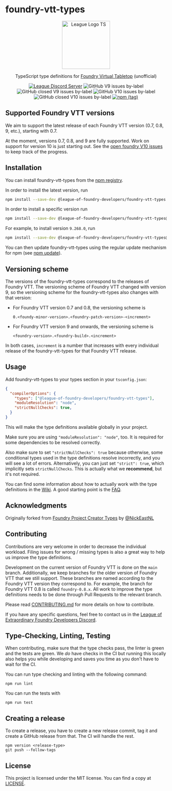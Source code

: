 # foundry-vtt-types

<div align=center>

<img align=center src="./media/img/league-logo-ts.svg" alt="League Logo TS" width="150"/>

TypeScript type definitions for [Foundry Virtual Tabletop](https://foundryvtt.com/) (unofficial)

[![League Discord Server](https://img.shields.io/discord/732325252788387980?label=League%20of%20Extraordinary%20Foundry%20VTT%20Developers)](https://discord.gg/52DNPzqm2Z)
![GitHub V9 issues by-label](https://img.shields.io/github/issues-raw/League-of-Foundry-Developers/foundry-vtt-types/foundry%20V9?color=%23fe631d)
![GitHub closed V9 issues by-label](https://img.shields.io/github/issues-closed-raw/League-of-Foundry-Developers/foundry-vtt-types/foundry%20V9?color=%23fe631d)
![GitHub V10 issues by-label](https://img.shields.io/github/issues-raw/League-of-Foundry-Developers/foundry-vtt-types/foundry%20V10?color=%23fe631d)
![GitHub closed V10 issues by-label](https://img.shields.io/github/issues-closed-raw/League-of-Foundry-Developers/foundry-vtt-types/foundry%20V10?color=%23fe631d)
[![npm (tag)](https://img.shields.io/npm/v/@league-of-foundry-developers/foundry-vtt-types/latest)](https://www.npmjs.com/package/@league-of-foundry-developers/foundry-vtt-types)

</div>

## Supported Foundry VTT versions

We aim to support the latest release of each Foundry VTT version (0.7, 0.8, 9, etc.), starting with 0.7.

At the moment, versions 0.7, 0.8, and 9 are fully supported. Work on support for version 10 is just starting out. See the [open foundry V10 issues](https://github.com/League-of-Foundry-Developers/foundry-vtt-types/issues?q=is%3Aopen+is%3Aissue+label%3A%22foundry+V10%22) to keep track of the progress.

## Installation

You can install foundry-vtt-types from the [npm registry](https://npmjs.org/).

In order to install the latest version, run

```sh
npm install --save-dev @league-of-foundry-developers/foundry-vtt-types
```

In order to install a specific version run

```sh
npm install --save-dev @league-of-foundry-developers/foundry-vtt-types@<version>
```

For example, to install version `9.268.0`, run

```sh
npm install --save-dev @league-of-foundry-developers/foundry-vtt-types@9.268.0
```

You can then update foundry-vtt-types using the regular update mechanism for npm
(see [npm update](https://docs.npmjs.com/cli/v7/commands/npm-update)).

## Versioning scheme

The versions of the foundry-vtt-types correspond to the releases of Foundry VTT. The versioning scheme of Foundry VTT
changed with version 9, so the versioning scheme for the foundry-vtt-types also changes with that version:
* For Foundry VTT version 0.7 and 0.8, the versioning scheme is
  ```
  0.<foundy-minor-version>.<foundry-patch-version>-<increment>
  ```
* For Foundry VTT version 9 and onwards, the versioning scheme is
  ```
  <foundry-version>.<foundry-build>.<increment>
  ```
In both cases, `increment` is a number that increases with every individual release of the foundry-vtt-types for that
Foundry VTT release.

## Usage

Add foundry-vtt-types to your types section in your `tsconfig.json`:

```json
{
  "compilerOptions": {
    "types": ["@league-of-foundry-developers/foundry-vtt-types"],
    "moduleResolution": "node",
    "strictNullChecks": true,
  }
}
```

This will make the type definitions available globally in your project.

Make sure you are using `"moduleResolution": "node"`, too. It is required for some dependencies to be resolved
correctly.

Also make sure to set `"strictNullChecks": true` because otherwise, some conditional types used in the type definitions
resolve incorrectly, and you will see a lot of errors. Alternatively, you can just set `"strict": true`, which
implicitly sets `strictNullChecks`. This is actually what we **recommend**, but it's not required.

You can find some information about how to actually work with the type definitions in the
[Wiki](https://github.com/League-of-Foundry-Developers/foundry-vtt-types/wiki). A good starting point is
the [FAQ](https://github.com/League-of-Foundry-Developers/foundry-vtt-types/wiki/FAQ).

## Acknowledgments

Originally forked from [Foundry Project Creator Types](https://gitlab.com/foundry-projects/foundry-pc/foundry-pc-types)
by [@NickEastNL](https://gitlab.com/NvanOosten)

## Contributing

Contributions are very welcome in order to decrease the individual workload. Filing issues for wrong / missing types is
also a great way to help us improve the type definitions.

Development on the current version of Foundry VTT is done on the `main` branch. Additionally, we keep branches for the
older version of Foundry VTT that we still support. These branches are named according to the Foundry VTT version they
correspond to. For example, the branch for Foundry VTT 0.8 is called `foundry-0.8.x`. All work to improve the type
definitions needs to be done through Pull Requests to the relevant branch.

Please read [CONTRIBUTING.md](CONTRIBUTING.md) for more details on how to contribute.

If you have any specific questions, feel free to contact us in the
[League of Extraordinary Foundry Developers Discord](https://discord.gg/52DNPzqm2Z).

## Type-Checking, Linting, Testing

When contributing, make sure that the type checks pass, the linter is green and the tests are green. We _do_ have
checks in the CI but running this locally also helps you while developing and saves you time as you don't have to wait
for the CI.

You can run type checking and linting with the following command:

```
npm run lint
```

You can run the tests with

```
npm run test
```

## Creating a release

To create a release, you have to create a new release commit, tag it and create a GitHub release from that. The CI will
handle the rest.

```
npm version <release-type>
git push --follow-tags
```

## License

This project is licensed under the MIT license. You can find a copy at [LICENSE](LICENSE).
